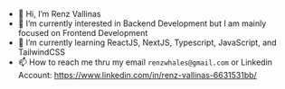 - 👋 Hi, I’m Renz Vallinas
- 👀 I’m currently interested in Backend Development but I am mainly focused on Frontend Development
- 🌱 I’m currently learning ReactJS, NextJS, Typescript, JavaScript, and TailwindCSS
- 📫 How to reach me thru my email `renzwhales@gmail.com` or Linkedin Account: https://www.linkedin.com/in/renz-vallinas-6631531bb/

<!---
renzoyyan/renzoyyan is a ✨ special ✨ repository because its `README.md` (this file) appears on your GitHub profile.
You can click the Preview link to take a look at your changes.
--->
